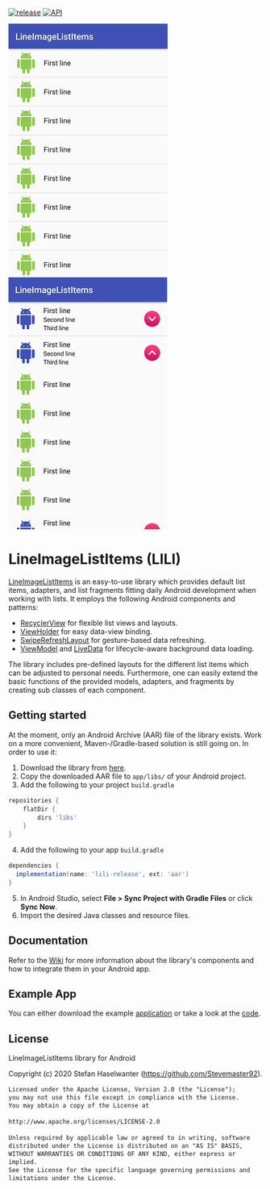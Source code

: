 [![release](https://img.shields.io/badge/release-v1.0-blue.svg)](https://github.com/Stevemaster92/LineImageListItems)
[![API](https://img.shields.io/badge/API-17%2B-brightgreen.svg?style=flat)](https://android-arsenal.com/api?level=17)

![alt text](https://github.com/Stevemaster92/LineImageListItems/blob/master/screenshots/one_line_items.png "OneLineImageItems")
![alt text](https://github.com/Stevemaster92/LineImageListItems/blob/master/screenshots/three_group_one_child_items.png "ThreeGroupOneChildItems")

# LineImageListItems (LILI)
[LineImageListItems](https://github.com/Stevemaster92/LineImageListItems) is an easy-to-use library which provides default list items, adapters, and list fragments fitting daily Android development when working with lists.
It employs the following Android components and patterns:

- [RecyclerView](https://developer.android.com/reference/androidx/recyclerview/widget/RecyclerView) for flexible list views and layouts.
- [ViewHolder](https://developer.android.com/reference/androidx/recyclerview/widget/RecyclerView.ViewHolder) for easy data-view binding.
- [SwipeRefreshLayout](https://developer.android.com/reference/androidx/swiperefreshlayout/widget/SwipeRefreshLayout) for gesture-based data refreshing.
- [ViewModel](https://developer.android.com/reference/androidx/lifecycle/ViewModel) and [LiveData](https://developer.android.com/reference/androidx/lifecycle/LiveData) for lifecycle-aware background data loading.
    
The library includes pre-defined layouts for the different list items which can be adjusted to personal needs.
Furthermore, one can easily extend the basic functions of the provided models, adapters, and fragments by creating sub classes of each component.

## Getting started
At the moment, only an Android Archive (AAR) file of the library exists.
Work on a more convenient, Maven-/Gradle-based solution is still going on.
In order to use it:

 1. Download the library from [here](https://github.com/Stevemaster92/LineImageListItems/raw/master/lili/lili-release.aar).
 2. Copy the downloaded AAR file to `app/libs/` of your Android project.
 3. Add the following to your project `build.gradle`
  ```gradle
  repositories {
      flatDir {
          dirs 'libs'
      }
  }
  ```

 4. Add the following to your app `build.gradle`
 ```gradle
 dependencies {
   implementation(name: 'lili-release', ext: 'aar')
 }
 ```
 
 5. In Android Studio, select **File > Sync Project with Gradle Files** or click **Sync Now**.
 6. Import the desired Java classes and resource files.

## Documentation
Refer to the [Wiki](https://github.com/Stevemaster92/LineImageListItems/wiki) for more information about the library's components and how to integrate them in your Android app.

## Example App
You can either download the example [application](https://play.google.com/store) or take a look at the [code](https://github.com/Stevemaster92/LineImageListItems/tree/master/app).

## License
LineImageListItems library for Android

Copyright (c) 2020 Stefan Haselwanter (https://github.com/Stevemaster92).

```
Licensed under the Apache License, Version 2.0 (the "License");
you may not use this file except in compliance with the License.
You may obtain a copy of the License at

http://www.apache.org/licenses/LICENSE-2.0

Unless required by applicable law or agreed to in writing, software
distributed under the License is distributed on an "AS IS" BASIS,
WITHOUT WARRANTIES OR CONDITIONS OF ANY KIND, either express or implied.
See the License for the specific language governing permissions and limitations under the License.
```
